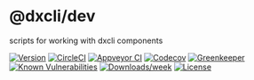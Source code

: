 @dxcli/dev
==========

scripts for working with dxcli components

[![Version](https://img.shields.io/npm/v/@dxcli/dev.svg)](https://npmjs.org/package/@dxcli/dev)
[![CircleCI](https://circleci.com/gh/dxcli/dev/tree/master.svg?style=svg)](https://circleci.com/gh/dxcli/dev/tree/master)
[![Appveyor CI](https://ci.appveyor.com/api/projects/status/github/dxcli/dev?branch=master&svg=true)](https://ci.appveyor.com/project/heroku/dev/branch/master)
[![Codecov](https://codecov.io/gh/dxcli/dev/branch/master/graph/badge.svg)](https://codecov.io/gh/dxcli/dev)
[![Greenkeeper](https://badges.greenkeeper.io/dxcli/dev.svg)](https://greenkeeper.io/)
[![Known Vulnerabilities](https://snyk.io/test/npm/@dxcli/dev/badge.svg)](https://snyk.io/test/npm/@dxcli/dev)
[![Downloads/week](https://img.shields.io/npm/dw/@dxcli/dev.svg)](https://npmjs.org/package/@dxcli/dev)
[![License](https://img.shields.io/npm/l/@dxcli/dev.svg)](https://github.com/dxcli/dev/blob/master/package.json)
